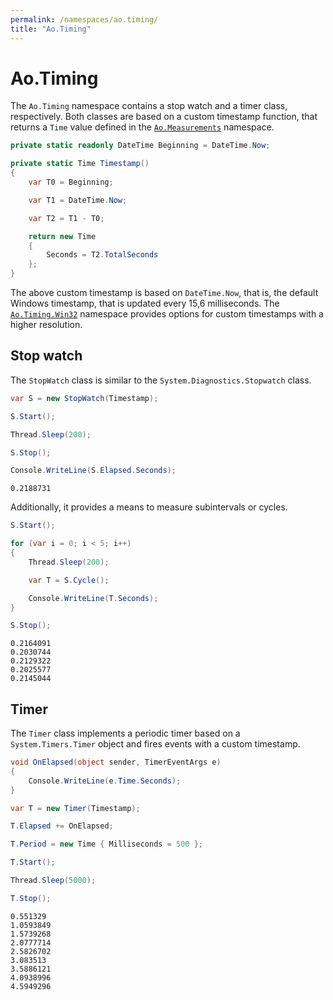 ```yaml
---
permalink: /namespaces/ao.timing/
title: "Ao.Timing"
---
```


# Ao.Timing

The `Ao.Timing` namespace contains a stop watch and a timer class, respectively. Both classes are based on a custom timestamp function, that returns a `Time` value defined in the [`Ao.Measurements`](ao.measurements.md) namespace.

```csharp
private static readonly DateTime Beginning = DateTime.Now;

private static Time Timestamp()
{
    var T0 = Beginning;

    var T1 = DateTime.Now;

    var T2 = T1 - T0;

    return new Time 
    {
        Seconds = T2.TotalSeconds
    };
}
```

The above custom timestamp is based on `DateTime.Now`, that is, the default Windows timestamp, that is updated every 15,6 milliseconds. The [`Ao.Timing.Win32`](ao.timing.win32.md) namespace provides options for custom timestamps with a higher resolution.

## Stop watch

The `StopWatch` class is similar to the `System.Diagnostics.Stopwatch` class. 

```csharp
var S = new StopWatch(Timestamp);

S.Start();

Thread.Sleep(200);

S.Stop();

Console.WriteLine(S.Elapsed.Seconds);
```

```console
0.2188731
```

Additionally, it provides a means to measure subintervals or cycles.

```csharp
S.Start();

for (var i = 0; i < 5; i++)
{
    Thread.Sleep(200);

    var T = S.Cycle();

    Console.WriteLine(T.Seconds);
}

S.Stop();
```

```console
0.2164091
0.2030744
0.2129322
0.2025577
0.2145044
```

## Timer

The `Timer` class implements a periodic timer based on a `System.Timers.Timer` object and fires events with a custom timestamp.

```csharp
void OnElapsed(object sender, TimerEventArgs e)
{
    Console.WriteLine(e.Time.Seconds);
}
```

```csharp
var T = new Timer(Timestamp);

T.Elapsed += OnElapsed;

T.Period = new Time { Milliseconds = 500 };

T.Start();

Thread.Sleep(5000);

T.Stop();
```

```console
0.551329
1.0593849
1.5739268
2.0777714
2.5826702
3.083513
3.5886121
4.0938996
4.5949296
```
